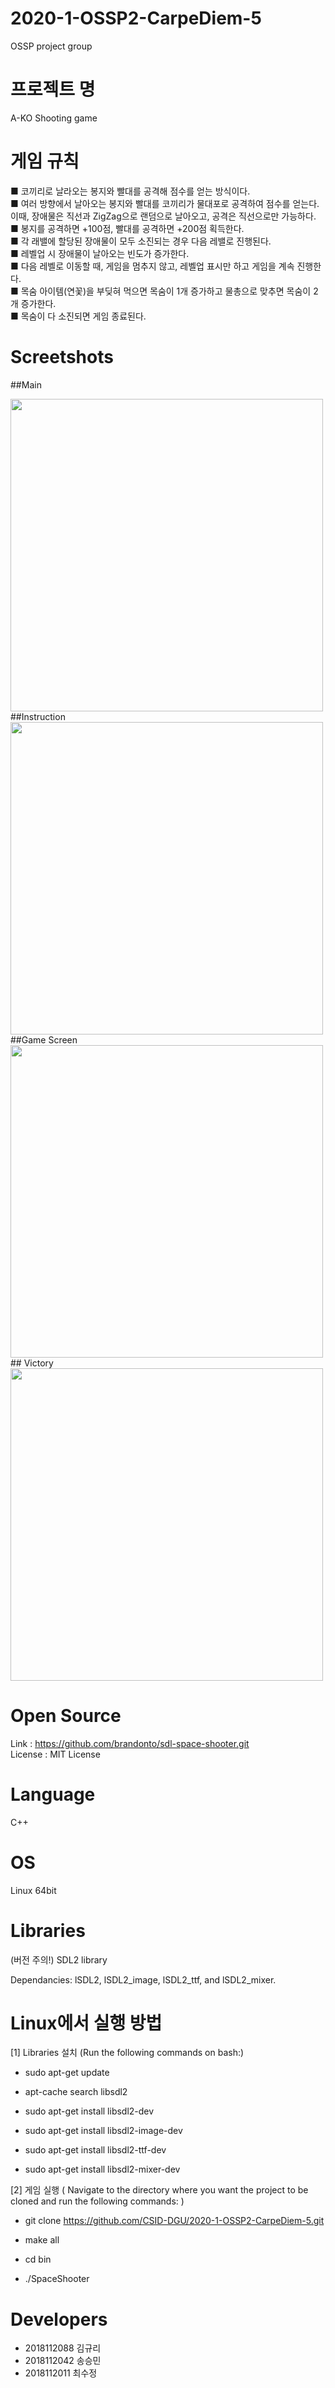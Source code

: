 
# 2020-1-OSSP2-CarpeDiem-5
OSSP project group

# 프로젝트 명
A-KO Shooting game 

# 게임 규칙
■ 코끼리로 날라오는 봉지와 빨대를 공격해 점수를 얻는 방식이다. <br/>
■ 여러 방향에서 날아오는 봉지와 빨대를 코끼리가 물대포로 공격하여 점수를 얻는다. 이때, 장애물은 직선과 ZigZag으로 랜덤으로 날아오고, 공격은 직선으로만 가능하다. <br/>
■ 봉지를 공격하면 +100점, 빨대를 공격하면 +200점 획득한다. <br/>
■ 각 래밸에 할당된 장애물이 모두 소진되는 경우 다음 레밸로 진행된다. <br/>
■ 레벨업 시 장애물이 날아오는 빈도가 증가한다. <br/>
■ 다음 레벨로 이동할 때, 게임을 멈추지 않고, 레벨업 표시만 하고 게임을 계속 진행한다.<br/>
■ 목숨 아이템(연꽃)을 부딪혀 먹으면 목숨이 1개 증가하고 물총으로 맞추면 목숨이 2개 증가한다. <br/>
■ 목숨이 다 소진되면 게임 종료된다. <br/>

Screetshots
=================
##Main 
<div>
<img width="500" src="https://user-images.githubusercontent.com/59468208/85220193-901daa00-b3e4-11ea-84d1-50b0a3ccd75e.png">
</div>
##Instruction  
<div>
<img width="500" src="https://user-images.githubusercontent.com/59468208/85220404-1b4b6f80-b3e6-11ea-87dc-5beb729bdfdc.png">
</div>
##Game Screen 
<div>                                                                                                                        
<img width="500" src="https://user-images.githubusercontent.com/59468208/85220743-2227b180-b3e9-11ea-8b22-88bc514ab788.png">             </div>  
## Victory                                                                                                                        
<div>                                                                                                                        
<img width="500" src="https://user-images.githubusercontent.com/59468208/85220474-b80e0d00-b3e6-11ea-9726-5d43faa8e300.png">             </div>  


Open Source
=================
Link : https://github.com/brandonto/sdl-space-shooter.git <br/>
License : MIT License


Language
=================

C++


OS
=================

Linux 64bit


Libraries
=================

(버전 주의!) SDL2 library

Dependancies: lSDL2, lSDL2_image, lSDL2_ttf, and lSDL2_mixer.


Linux에서 실행 방법
=================

[1] Libraries 설치 (Run the following commands on bash:)

- sudo apt-get update

- apt-cache search libsdl2

- sudo apt-get install libsdl2-dev

- sudo apt-get install libsdl2-image-dev

- sudo apt-get install libsdl2-ttf-dev

- sudo apt-get install libsdl2-mixer-dev

[2] 게임 실행 ( Navigate to the directory where you want the project to be cloned
   and run the following commands: )

- git clone https://github.com/CSID-DGU/2020-1-OSSP2-CarpeDiem-5.git

- make all

- cd bin

- ./SpaceShooter


Developers
=================

- 2018112088 김규리
- 2018112042 송승민
- 2018112011 최수정 

